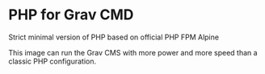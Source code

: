 # PHP for Grav CMD
Strict minimal version of PHP based on official PHP FPM Alpine

This image can run the Grav CMS with more power and more speed than a classic PHP configuration.
